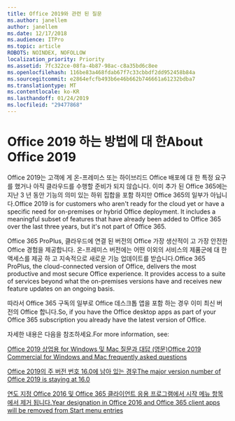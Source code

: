 ```yaml
---
title: Office 2019와 관련 된 질문
ms.author: janellem
author: janellem
ms.date: 12/17/2018
ms.audience: ITPro
ms.topic: article
ROBOTS: NOINDEX, NOFOLLOW
localization_priority: Priority
ms.assetid: 7fc322ce-08fa-4b87-98ac-c8a35bd6c8ee
ms.openlocfilehash: 116be83a468fdab67f7c33cbbdf2dd952458b84a
ms.sourcegitcommit: e2864efcfb493b6e46b662b746661a61232bdba7
ms.translationtype: MT
ms.contentlocale: ko-KR
ms.lasthandoff: 01/24/2019
ms.locfileid: "29477868"
---
```

# <a name="about-office-2019"></a><span data-ttu-id="222ae-102">Office 2019 하는 방법에 대 한</span><span class="sxs-lookup"><span data-stu-id="222ae-102">About Office 2019</span></span>

<span data-ttu-id="222ae-p101">Office 2019는 고객에 게 온-프레미스 또는 하이브리드 Office 배포에 대 한 특정 요구를 했거나 아직 클라우드를 수행할 준비가 되지 않습니다. 이미 추가 된 Office 365에는 지난 3 년 동안 기능의 의미 있는 하위 집합을 포함 하지만 Office 365의 일부가 아닙니다.</span><span class="sxs-lookup"><span data-stu-id="222ae-p101">Office 2019 is for customers who aren't ready for the cloud yet or have a specific need for on-premises or hybrid Office deployment. It includes a meaningful subset of features that have already been added to Office 365 over the last three years, but it's not part of Office 365.</span></span>
  
<span data-ttu-id="222ae-p102">Office 365 ProPlus, 클라우드에 연결 된 버전의 Office 가장 생산적이 고 가장 안전한 Office 경험을 제공합니다. 온-프레미스 버전에는 어떤 이외의 서비스의 제품군에 대 한 액세스를 제공 하 고 지속적으로 새로운 기능 업데이트를 받습니다.</span><span class="sxs-lookup"><span data-stu-id="222ae-p102">Office 365 ProPlus, the cloud-connected version of Office, delivers the most productive and most secure Office experience. It provides access to a suite of services beyond what the on-premises versions have and receives new feature updates on an ongoing basis.</span></span>
  
<span data-ttu-id="222ae-107">따라서 Office 365 구독의 일부로 Office 데스크톱 앱을 포함 하는 경우 이미 최신 버전의 Office 합니다.</span><span class="sxs-lookup"><span data-stu-id="222ae-107">So, if you have the Office desktop apps as part of your Office 365 subscription you already have the latest version of Office.</span></span>
  
<span data-ttu-id="222ae-108">자세한 내용은 다음을 참조하세요.</span><span class="sxs-lookup"><span data-stu-id="222ae-108">For more information, see:</span></span>
  
[<span data-ttu-id="222ae-109">Office 2019 상업용 for Windows 및 Mac 질문과 대답 (영문)</span><span class="sxs-lookup"><span data-stu-id="222ae-109">Office 2019 Commercial for Windows and Mac frequently asked questions</span></span>](https://support.microsoft.com/help/4133312)
  
[<span data-ttu-id="222ae-110">Office 2019의 주 버전 번호 16.0에 남아 있는 경우</span><span class="sxs-lookup"><span data-stu-id="222ae-110">The major version number of Office 2019 is staying at 16.0</span></span>](https://docs.microsoft.com/deployoffice/office2019/overview)
  
[<span data-ttu-id="222ae-111">연도 지정 Office 2016 및 Office 365 클라이언트 응용 프로그램에서 시작 메뉴 항목에서 제거 됩니다.</span><span class="sxs-lookup"><span data-stu-id="222ae-111">Year designation in Office 2016 and Office 365 client apps will be removed from Start menu entries</span></span>](https://support.office.com/article/8fe5e052-76d2-49de-af30-2e84ed3da907.aspx)
  

